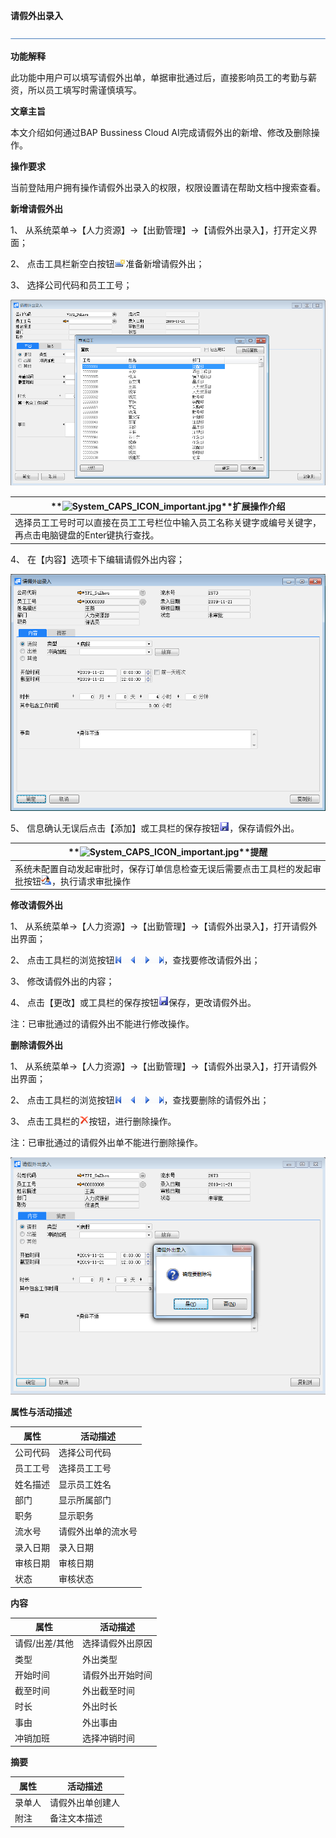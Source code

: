 **请假外出录入**

 ![1574417197089](rlzy_cqgl_Images\common\headLine.png)

 

**功能解释**

此功能中用户可以填写请假外出单，单据审批通过后，直接影响员工的考勤与薪资，所以员工填写时需谨慎填写。

 

**文章主旨**

本文介绍如何通过BAP Bussiness Cloud AI完成请假外出的新增、修改及删除操作。

**操作要求**

当前登陆用户拥有操作请假外出录入的权限，权限设置请在帮助文档中搜索查看。

**新增请假外出**

1、 从系统菜单->【人力资源】->【出勤管理】->【请假外出录入】，打开定义界面； 

2、 点击工具栏新空白按钮![img](rlzy_cqgl_Images\common\新建.png)准备新增请假外出；

3、 选择公司代码和员工工号；

![img](rlzy_cqgl_Images\请假外出录入1.png)

 

| **![System_CAPS_ICON_important.jpg](file:///C:\Users\admin\AppData\Local\Temp\msohtmlclip1\01\clip_image005.gif)**扩展操作介绍 |
| ------------------------------------------------------------ |
| 选择员工工号时可以直接在员工工号栏位中输入员工名称关键字或编号关键字，再点击电脑键盘的Enter键执行查找。 |

4、 在【内容】选项卡下编辑请假外出内容；

![img](rlzy_cqgl_Images\请假外出录入2.png)

5、 信息确认无误后点击【添加】或工具栏的保存按钮![img](rlzy_cqgl_Images\common\保存.png)，保存请假外出。

| **![System_CAPS_ICON_important.jpg](file:///C:\Users\admin\AppData\Local\Temp\msohtmlclip1\01\clip_image005.gif)**提醒 |
| ------------------------------------------------------------ |
| 系统未配置自动发起审批时，保存订单信息检查无误后需要点击工具栏的发起审批按钮![img](rlzy_cqgl_Images\common\审批.png)，执行请求审批操作 |

**修改请假外出**

1、 从系统菜单->【人力资源】->【出勤管理】->【请假外出录入】，打开请假外出界面；

2、 点击工具栏的浏览按钮![img](rlzy_cqgl_Images\common\翻页.png)，查找要修改请假外出；

3、 修改请假外出的内容；

4、 点击【更改】或工具栏的保存按钮![img](rlzy_cqgl_Images\common\保存.png)保存，更改请假外出。

注：已审批通过的请假外出不能进行修改操作。

**删除请假外出**

1、 从系统菜单->【人力资源】->【出勤管理】->【请假外出录入】，打开请假外出界面；

2、 点击工具栏的浏览按钮![img](rlzy_cqgl_Images\common\翻页.png)，查找要删除的请假外出；

3、 点击工具栏的![img](rlzy_cqgl_Images\common\删除.png)按钮，进行删除操作。

注：已审批通过的请假外出单不能进行删除操作。

![img](rlzy_cqgl_Images\请假外出录入3.png)

**属性与活动描述**

| **属性** | **活动描述**       |
| -------- | ------------------ |
| 公司代码 | 选择公司代码       |
| 员工工号 | 选择员工工号       |
| 姓名描述 | 显示员工姓名       |
| 部门     | 显示所属部门       |
| 职务     | 显示职务           |
| 流水号   | 请假外出单的流水号 |
| 录入日期 | 录入日期           |
| 审核日期 | 审核日期           |
| 状态     | 审核状态           |

**内容**

| **属性**       | **活动描述**     |
| -------------- | ---------------- |
| 请假/出差/其他 | 选择请假外出原因 |
| 类型           | 外出类型         |
| 开始时间       | 请假外出开始时间 |
| 截至时间       | 外出截至时间     |
| 时长           | 外出时长         |
| 事由           | 外出事由         |
| 冲销加班       | 选择冲销时间     |

**摘要**

| **属性** | **活动描述**     |
| -------- | ---------------- |
| 录单人   | 请假外出单创建人 |
| 附注     | 备注文本描述     |

 